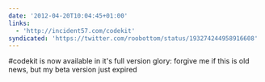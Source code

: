 ```yaml
---
date: '2012-04-20T10:04:45+01:00'
links:
  - 'http://incident57.com/codekit'
syndicated: 'https://twitter.com/roobottom/status/193274244958916608'
---
```

#codekit is now available in it's full version glory:   forgive me if this is old news, but my beta version just expired
